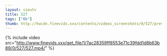 ```yaml
--- 
layout: sieutv
title: 527
tags: ["0k"]
thumb: http://hwcdn.finevids.xxx/contents/videos_screenshots/0/527/preview.mp4.jpg
---
```

{% include video src="http://www.finevids.xxx/get_file/1/7ac28359ff8553e71c39fdd1d8b63b89/0/527/527.mp4/" %} 
